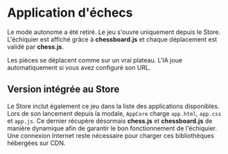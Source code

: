 # Application d'échecs

Le mode autonome a été retiré. Le jeu s'ouvre uniquement depuis le Store. L'échiquier est affiché grâce à **chessboard.js** et chaque déplacement est validé par **chess.js**.

Les pièces se déplacent comme sur un vrai plateau. L'IA joue automatiquement si vous avez configuré son URL.

## Version intégrée au Store

Le Store inclut également ce jeu dans la liste des applications disponibles. Lors de son lancement depuis la modale, `AppCore` charge `app.html`, `app.css` et `app.js`. Ce dernier récupère désormais **chess.js** et **chessboard.js** de manière dynamique afin de garantir le bon fonctionnement de l'échiquier. Une connexion Internet reste nécessaire pour charger ces bibliothèques hébergées sur CDN.
